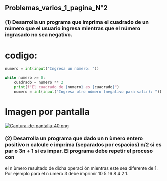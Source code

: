 ## Problemas_varios_1_pagina_N°2

### (1) Desarrolla un programa que imprima el cuadrado de un número que el usuario ingresa mientras que el número ingrasado no sea negativo.
# codigo:
```python
numero = int(input("Ingresa un número: "))

while numero >= 0:
    cuadrado = numero ** 2
    print(f"El cuadrado de {numero} es {cuadrado}")
    numero = int(input("Ingresa otro número (negativo para salir): "))
```
# Imagen por pantalla
[![Captura-de-pantalla-40.png](https://i.postimg.cc/PxW4NQBW/Captura-de-pantalla-40.png)](https://postimg.cc/jwjNFPq2)


### (2) Desarrolla un programa que dado un n ́umero entero positivo n calcule e imprima (separados por espacios) n/2 si es par o 3n + 1 si es impar. El programa debe repetir el proceso con
el n ́umero resultado de dicha operaci ́on mientras este sea diferente de 1. Por ejemplo para el n ́umero 3 debe imprimir 10 5 16 8 4 2 1.

